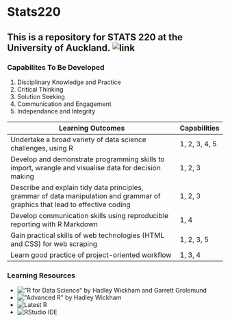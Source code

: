 # Stats220

## This is a repository for STATS 220 at the University of Auckland. ![link](https://courseoutline.auckland.ac.nz/dco/course/STATS/220/1213) 

### Capabilites To Be Developed
1. Disciplinary Knowledge and Practice
2. Critical Thinking
3. Solution Seeking
4. Communication and Engagement
5. Independance and Integrity

**Learning Outcomes** | **Capabilities**
------------- | -------------
Undertake a broad variety of data science challenges, using R  | 1, 2, 3, 4, 5
Develop and demonstrate programming skills to import, wrangle and visualise data for decision making  |  1, 2, 3
Describe and explain tidy data principles, grammar of data manipulation and grammar of graphics that lead to effective coding | 1, 2, 3
Develop communication skills using reproducible reporting with R Markdown | 1, 4
Gain practical skills of web technologies (HTML and CSS) for web scraping | 1, 2, 3, 5
Learn good practice of project-oriented workflow | 1, 3, 4

### Learning Resources
- ![*"R for Data Science" by Hadley Wickham and Garrett Grolemund*](https://r4ds.had.co.nz)
- ![*"Advanced R" by Hadley Wickham*](https://adv-r.hadley.nz)
- ![*Latest R*](https://cran.stat.auckland.ac.nz)
- ![*RStudio IDE*](https://rstudio.com/products/rstudio/download/)
